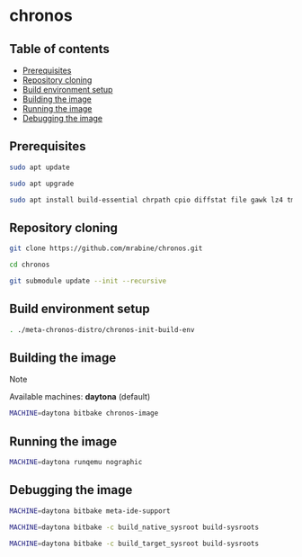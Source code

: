 # chronos

## Table of contents

* [Prerequisites](#prerequisites-id)
* [Repository cloning](#clone-id)
* [Build environment setup](#setup-id)
* [Building the image](#build-id)
* [Running the image](#run-id)
* [Debugging the image](#debug-id)

## Prerequisites <a id="prerequisites-id"></a>

```bash
sudo apt update
```

```bash
sudo apt upgrade
```

```bash
sudo apt install build-essential chrpath cpio diffstat file gawk lz4 tmux zstd python3-setuptools
```

## Repository cloning <a id="clone-id"></a>

```bash
git clone https://github.com/mrabine/chronos.git
```

```bash
cd chronos
```

```bash
git submodule update --init --recursive
```

## Build environment setup <a id="setup-id"></a>

```bash
. ./meta-chronos-distro/chronos-init-build-env
```

## Building the image <a id="build-id"></a>

> [!NOTE]
> Available machines: **daytona** (default)

```bash
MACHINE=daytona bitbake chronos-image
```

## Running the image <a id="run-id"></a>

```bash
MACHINE=daytona runqemu nographic
```

## Debugging the image <a id="debug-id"></a>

```bash
MACHINE=daytona bitbake meta-ide-support
```

```bash
MACHINE=daytona bitbake -c build_native_sysroot build-sysroots
```

```bash
MACHINE=daytona bitbake -c build_target_sysroot build-sysroots
```
